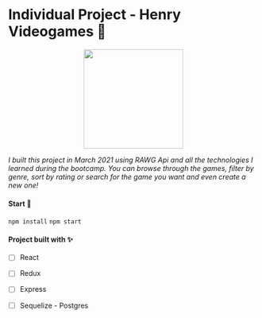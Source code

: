 # Individual Project - Henry Videogames 🚀

<p align="center">
  <img height="200" src='https://cdn02.nintendo-europe.com/media/images/08_content_images/support_6/parents_1/CI16_ParentsSection_IntroductionToNintendo_NintendoCharacters_image950w.png' />
</p>

*I built this project in March 2021 using RAWG Api and all the technologies I learned during the bootcamp. You can browse through the games, filter by genre, sort by rating or search for the game you want and even create a new one!*

#### Start 🔧
`npm install`
`npm start`

#### Project built with ✨
- [ ] React
- [ ] Redux
- [ ] Express
- [ ] Sequelize - Postgres


